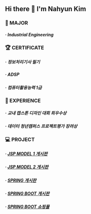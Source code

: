 ## Hi there 👋 I'm Nahyun Kim

<!--
- 🔭 I’m currently working on ...
- 🌱 I’m currently learning ...
- 👯 I’m looking to collaborate on ...
- 🤔 I’m looking for help with ...
- 💬 Ask me about ...
- 📫 How to reach me: ...
- 😄 Pronouns: ...
- ⚡ Fun fact: ...✨
-->

### :notebook: MAJOR
#####   · Industrial Engineering

### :trophy: CERTIFICATE
#####  · 정보처리기사 필기
#####  · ADSP
#####  · 컴퓨터활용능력 1급

### 🌱 EXPERIENCE
#####  · 교내 캡스톤 디자인 대회 최우수상
#####  · 데이터 청년캠퍼스 프로젝트평가 장려상

### :computer: PROJECT
#####  · [JSP MODEL 1 게시판](https://github.com/nasus309/Jsp/tree/master/Farmstory1)
#####  · [JSP MODEL 2 게시판](https://github.com/nasus309/Jsp/tree/master/Farmstory2)
#####  · [SPRING 게시판](https://github.com/nasus309/Spring/tree/master/sboard1)
#####  · [SPRING BOOT 게시판](https://github.com/nasus309/Spring/tree/master/sboard2)
#####  · [SPRING BOOT 쇼핑몰](https://github.com/nasus309/Spring/tree/master/kmarket)


